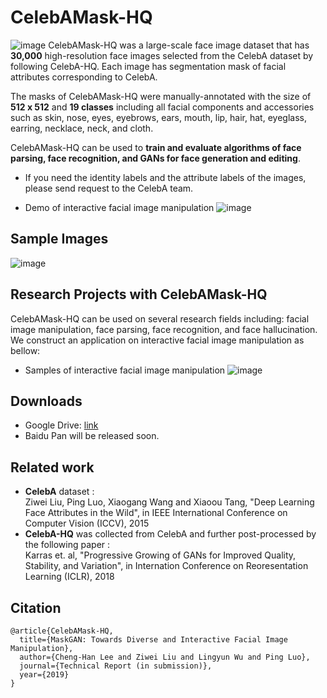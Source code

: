 # CelebAMask-HQ
![image](https://github.com/switchablenorms/CelebAMask-HQ/blob/master/images/front.jpeg)
CelebAMask-HQ was a large-scale face image dataset that has **30,000** high-resolution face images selected from the CelebA dataset by following CelebA-HQ. Each image has segmentation mask of facial attributes corresponding to CelebA.

The masks of CelebAMask-HQ were manually-annotated with the size of **512 x 512** and **19 classes** including all facial components and accessories such as skin, nose, eyes, eyebrows, ears, mouth, lip, hair, hat, eyeglass, earring, necklace, neck, and cloth. 

CelebAMask-HQ can be used to **train and evaluate algorithms of face parsing, face recognition, and GANs for face generation and editing**.

* If you need the identity labels and the attribute labels of the images, please send request to the CelebA team.

* Demo of interactive facial image manipulation
![image](https://github.com/switchablenorms/CelebAMask-HQ/blob/master/images/demo.gif)

## Sample Images
![image](https://github.com/switchablenorms/CelebAMask-HQ/blob/master/images/sample.png)

## Research Projects with CelebAMask-HQ
CelebAMask-HQ can be used on several research fields including: facial image manipulation, face parsing, face recognition, and face hallucination. We construct an application on interactive facial image manipulation as bellow:

* Samples of interactive facial image manipulation
![image](https://github.com/switchablenorms/CelebAMask-HQ/blob/master/images/sample_interactive.png)

## Downloads
* Google Drive: [link](https://drive.google.com/file/d/1Zr1cqfBSr66bPvESD9PdkI-jslG4vBty/view?usp=sharing)
* Baidu Pan will be released soon.

## Related work
* **CelebA** dataset :<br/>
Ziwei Liu, Ping Luo, Xiaogang Wang and Xiaoou Tang, "Deep Learning Face Attributes in the Wild", in IEEE International Conference on Computer Vision (ICCV), 2015 
* **CelebA-HQ** was collected from CelebA and further post-processed by the following paper :<br/>
Karras et. al, "Progressive Growing of GANs for Improved Quality, Stability, and Variation", in Internation Conference on Reoresentation Learning (ICLR), 2018
## Citation
```
@article{CelebAMask-HQ,
  title={MaskGAN: Towards Diverse and Interactive Facial Image Manipulation},
  author={Cheng-Han Lee and Ziwei Liu and Lingyun Wu and Ping Luo},
  journal={Technical Report (in submission)},
  year={2019}
}
```

